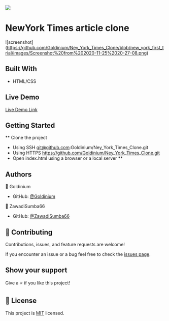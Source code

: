 ![](https://img.shields.io/badge/Microverse-blueviolet)

# NewYork Times article clone

![screenshot] (https://github.com/Goldinium/Ney_York_Times_Clone/blob/new_york_first_trial/images/Screenshot%20from%202020-11-25%2020-27-08.png)


## Built With

- HTML/CSS

## Live Demo

[Live Demo Link](https://goldinium.github.io/Ney_York_Times_Clone/)


## Getting Started

** Clone the project
- Using SSH git@github.com:Goldinium/Ney_York_Times_Clone.git
- Using HTTPS https://github.com/Goldinium/Ney_York_Times_Clone.git
- Open index.html using a browser or a local server
**


## Authors

👤 Goldinium

- GitHub: [@Goldinium](https://github.com/Goldinium)

👤 ZawadiSumba66

- GitHub: [@ZawadiSumba66](https://github.com/ZawadiSumba66)

## 🤝 Contributing

Contributions, issues, and feature requests are welcome!

If you encounter an issue or a bug feel free to check the [issues page](https://github.com/Goldinium/Ney_York_Times_Clone/issues).

## Show your support

Give a ⭐️ if you like this project!

## 📝 License

This project is [MIT](https://github.com/Goldinium/Ney_York_Times_Clone/blob/new_york_first_trial/LICENSE) licensed.
